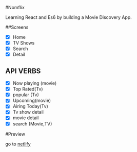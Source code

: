 #Nomflix

Learning React and Es6 by building a Movie Discovery App.

##Screens

- [x] Home
- [x] TV Shows
- [x] Search
- [x] Detail

## API VERBS

- [x] Now playing (movie)
- [x] Top Rated(Tv)
- [x] popular (Tv)
- [x] Upcoming(movie)
- [x] Airing Today(Tv)
- [x] Tv show detail
- [x] movie detail
- [x] search (Movie,TV)

#Preview

go to [netlify](https://unruffled-hugle-e44064.netlify.com/#/)
